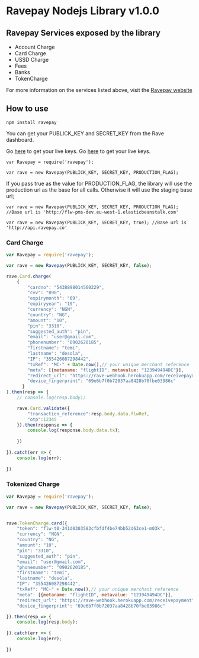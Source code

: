 # Ravepay Nodejs Library v1.0.0

## Ravepay Services exposed by the library

- Account Charge 
- Card Charge
- USSD Charge
- Fees
- Banks
- TokenCharge

For more information on the services listed above, visit the [Ravepay website](http://rave.flutterwave.com/)

## How to use

`npm install ravepay`


 You can get your PUBLICK_KEY and SECRET_KEY from the Rave dashboard. 

 Go [here](https://rave.flutterwave.com/dashboard/settings/apis) to get your live keys.
 Go [here](https://rave.flutterwave.com/dashboard/settings/apis) to get your live keys.

 
```
var Ravepay = require('ravepay');

var rave = new Ravepay(PUBLICK_KEY, SECRET_KEY, PRODUCTION_FLAG);
```

If you pass true as the value for PRODUCTION_FLAG, the library will use the production url as the base for all calls. Otherwise it will use the staging base url;

```
var rave = new Ravepay(PUBLICK_KEY, SECRET_KEY, PRODUCTION_FLAG); //Base url is 'http://flw-pms-dev.eu-west-1.elasticbeanstalk.com'

var rave = new Ravepay(PUBLICK_KEY, SECRET_KEY, true); //Base url is 'http://api.ravepay.co'

```

### Card Charge

```javascript
var Ravepay = require('ravepay');

var rave = new Ravepay(PUBLICK_KEY, SECRET_KEY, false);

rave.Card.charge(
    {
        "cardno": "5438898014560229",
        "cvv": "890",
        "expirymonth": "09",
        "expiryyear": "19",
        "currency": "NGN",
        "country": "NG",
        "amount": "10",
        "pin": "3310",
        "suggested_auth": "pin",
        "email": "user@gmail.com",
        "phonenumber": "0902620185",
        "firstname": "temi",
        "lastname": "desola",
        "IP": "355426087298442",
        "txRef": "MC-" + Date.now(),// your unique merchant reference
        "meta": [{metaname: "flightID", metavalue: "123949494DC"}],
        "redirect_url": "https://rave-webhook.herokuapp.com/receivepayment",
        "device_fingerprint": "69e6b7f0b72037aa8428b70fbe03986c"
      }
).then(resp => {
    // console.log(resp.body);

    rave.Card.validate({
        "transaction_reference":resp.body.data.flwRef,
        "otp":12345
    }).then(response => {
        console.log(response.body.data.tx);
        
    })
    
}).catch(err => {
    console.log(err);
    
})
```


### Tokenized Charge

```javascript
var Ravepay = require('ravepay');

var rave = new Ravepay(PUBLICK_KEY, SECRET_KEY, false);


rave.TokenCharge.card({
    "token": "flw-t0-341d0303583cfbfdf4be74bb52d63ce1-m03k",
    "currency": "NGN",
    "country": "NG",
    "amount": "10",
    "pin": "3310",
    "suggested_auth": "pin",
    "email": "user@gmail.com",
    "phonenumber": "0902620185",
    "firstname": "temi",
    "lastname": "desola",
    "IP": "355426087298442",
    "txRef": "MC-" + Date.now(),// your unique merchant reference
    "meta": [{metaname: "flightID", metavalue: "123949494DC"}],
    "redirect_url": "https://rave-webhook.herokuapp.com/receivepayment",
    "device_fingerprint": "69e6b7f0b72037aa8428b70fbe03986c"

}).then(resp => {
    console.log(resp.body);
    
}).catch(err => {
    console.log(err);
    
})
```